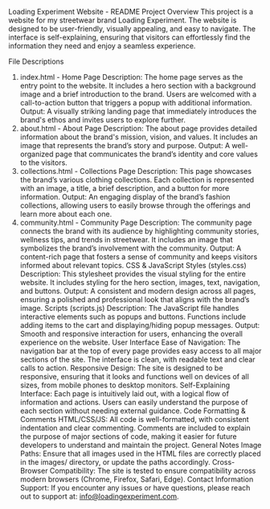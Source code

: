 

Loading Experiment Website - README
Project Overview
This project is a website for my streetwear brand Loading Experiment. The website is designed to be user-friendly, visually appealing, and easy to navigate. The interface is self-explaining, ensuring that visitors can effortlessly find the information they need and enjoy a seamless experience.

File Descriptions
1. index.html - Home Page
Description: The home page serves as the entry point to the website. It includes a hero section with a background image and a brief introduction to the brand. Users are welcomed with a call-to-action button that triggers a popup with additional information.
Output: A visually striking landing page that immediately introduces the brand's ethos and invites users to explore further.
2. about.html - About Page
Description: The about page provides detailed information about the brand's mission, vision, and values. It includes an image that represents the brand’s story and purpose.
Output: A well-organized page that communicates the brand’s identity and core values to the visitors.
3. collections.html - Collections Page
Description: This page showcases the brand’s various clothing collections. Each collection is represented with an image, a title, a brief description, and a button for more information.
Output: An engaging display of the brand’s fashion collections, allowing users to easily browse through the offerings and learn more about each one.
4. community.html - Community Page
Description: The community page connects the brand with its audience by highlighting community stories, wellness tips, and trends in streetwear. It includes an image that symbolizes the brand’s involvement with the community.
Output: A content-rich page that fosters a sense of community and keeps visitors informed about relevant topics.
CSS & JavaScript
Styles (styles.css)
Description: This stylesheet provides the visual styling for the entire website. It includes styling for the hero section, images, text, navigation, and buttons.
Output: A consistent and modern design across all pages, ensuring a polished and professional look that aligns with the brand’s image.
Scripts (scripts.js)
Description: The JavaScript file handles interactive elements such as popups and buttons. Functions include adding items to the cart and displaying/hiding popup messages.
Output: Smooth and responsive interaction for users, enhancing the overall experience on the website.
User Interface
Ease of Navigation: The navigation bar at the top of every page provides easy access to all major sections of the site. The interface is clean, with readable text and clear calls to action.
Responsive Design: The site is designed to be responsive, ensuring that it looks and functions well on devices of all sizes, from mobile phones to desktop monitors.
Self-Explaining Interface: Each page is intuitively laid out, with a logical flow of information and actions. Users can easily understand the purpose of each section without needing external guidance.
Code Formatting & Comments
HTML/CSS/JS: All code is well-formatted, with consistent indentation and clear commenting. Comments are included to explain the purpose of major sections of code, making it easier for future developers to understand and maintain the project.
General Notes
Image Paths: Ensure that all images used in the HTML files are correctly placed in the images/ directory, or update the paths accordingly.
Cross-Browser Compatibility: The site is tested to ensure compatibility across modern browsers (Chrome, Firefox, Safari, Edge).
Contact Information
Support: If you encounter any issues or have questions, please reach out to support at: info@loadingexperiment.com.
